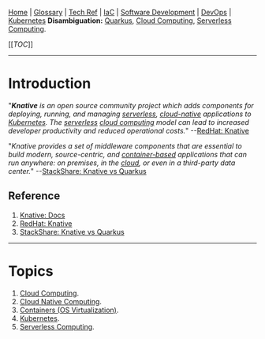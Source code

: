 [Home](/Slalom-LLC/Slalom-Consulting) | [Glossary](/Glossary) | [Tech Ref](/Tech-Ref) | [IaC](/Tech-Ref/Software-Development/DevOps-\(Development-and-IT-Operations\)/IaC-\(Infrastructure-as-Code\)) | [Software Development](/Tech-Ref/Software-Development) | [DevOps](/Tech-Ref/Software-Development/DevOps-\(Development-and-IT-Operations\)) | [Kubernetes](/Tech-Ref/Virtualization/Containers-\(OS-Virtualization\)/Kubernetes)
**Disambiguation:** [Quarkus](/Tech-Ref/Virtualization/Containers-\(OS-Virtualization\)/Kubernetes/Quarkus), [Cloud Computing](/Tech-Ref/Software-Development/Cloud-Computing), [Serverless Computing](/Tech-Ref/Software-Development/Serverless-Computing).

[[_TOC_]]

---
# Introduction
"_***Knative*** is an open source community project which adds components for deploying, running, and managing [serverless](/Tech-Ref/Software-Development/Serverless-Computing), [cloud-native](/Tech-Ref/Software-Development/Cloud-Computing/Cloud-Native-Computing) applications to [Kubernetes](/Tech-Ref/Virtualization/Containers-\(OS-Virtualization\)/Kubernetes). The [serverless](/Tech-Ref/Software-Development/Serverless-Computing) [cloud computing](/Tech-Ref/Software-Development/Cloud-Computing) model can lead to increased developer productivity and reduced operational costs._" --[RedHat: Knative](https://www.redhat.com/en/topics/microservices/what-is-knative)

"_Knative provides a set of middleware components that are essential to build modern, source-centric, and [container-based](/Tech-Ref/Virtualization/Containers-\(OS-Virtualization\)) applications that can run anywhere: on premises, in the [cloud](/Tech-Ref/Software-Development/Cloud-Computing), or even in a third-party data center._" --[StackShare: Knative vs Quarkus](https://stackshare.io/stackups/knative-vs-quarkus)

## Reference
1. [Knative: Docs](https://knative.dev/docs/)
1. [RedHat: Knative](https://www.redhat.com/en/topics/microservices/what-is-knative)
1. [StackShare: Knative vs Quarkus](https://stackshare.io/stackups/knative-vs-quarkus)

---
# Topics
1. [Cloud Computing](/Tech-Ref/Software-Development/Cloud-Computing).
1. [Cloud Native Computing](/Tech-Ref/Software-Development/Cloud-Computing/Cloud-Native-Computing).
1. [Containers (OS Virtualization)](/Tech-Ref/Virtualization/Containers-\(OS-Virtualization\)).
1. [Kubernetes](/Tech-Ref/Virtualization/Containers-\(OS-Virtualization\)/Kubernetes).
1. [Serverless Computing](/Tech-Ref/Software-Development/Serverless-Computing).
